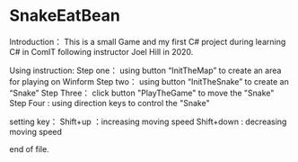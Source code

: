 # SnakeEatBean

Introduction：
This is a small Game and my first C# project during learning C# in ComIT following instructor Joel Hill in 2020.


Using instruction:
Step one：   using button “InitTheMap” to create an area for playing on Winform
Step two：   using button “InitTheSnake” to create an “Snake” 
Step Three： click button "PlayTheGame" to move the "Snake" 
Step Four :  using direction keys to control the "Snake"


setting key：
Shift+up ：increasing moving speed
Shift+down : decreasing moving speed

end of file.

 
